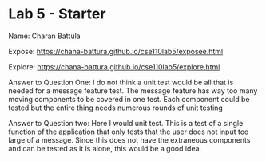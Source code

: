 # Lab 5 - Starter
Name: Charan Battula

Expose:
https://chana-battura.github.io/cse110lab5/exposee.html

Explore:
https://chana-battura.github.io/cse110lab5/explore.html


Answer to Question One:
I do not think a unit test would be all that is needed for a message feature test.  The message feature has way too many moving components to be covered in one test.  Each component could be tested but the entire thing needs numerous rounds of unit testing

Answer to Question two:
Here I would unit test.  This is a test of a single function of the application that only tests that the user does not input too large of a message.  Since this does not have the extraneous components and can be tested as it is alone, this would be a good idea.